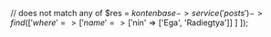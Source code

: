 // does not match any of
$res = $kontenbase->service('posts')->find([
	'where' => [
		'name' => ['$nin' => ['Ega', 'Radiegtya']]
	]
]);